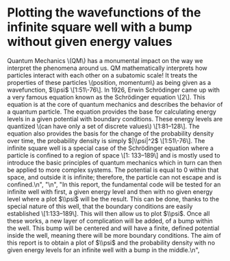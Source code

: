 # Plotting the wavefunctions of the infinite square well with a bump without given energy values
Quantum Mechanics \\(QM\\) has a monumental impact on the way we interpret the phenomena around us. QM mathematically interprets how particles interact with each other on a subatomic scale! It treats the properties of these particles \\(position, momentum\\) as being given as a wavefunction, $\\psi$ \\[1:51\\-76\\].  In 1926, Erwin Schrödinger came up with a very famous equation known as the Schrödinger equation \\[2\\]. This equation is at the core of quantum mechanics and describes the behavior of a quantum particle. The equation provides the base for calculating energy levels in a given potential with boundary conditions. These energy levels are quantized \\(can have only a set of discrete values\\) \\[1:81–128\\]. The equation also provides the basis for the change of the probability density over time, the probability density is simply  $|\\psi|^2$ \\[1:51\\-76\\]. The infinite square well is a special case of the Schrödinger equation where a particle is confined to a region of space \\[1: 133–189\\] and is mostly used to introduce the basic principles of quantum mechanics which in turn can then be applied to more complex systems. The potential is equal to 0 within that space, and outside it is infinite; therefore, the particle can not escape and is confined.\n",
    "\n",
    "In this report, the fundamental code will be tested for an infinite well with first, a given energy level and then with no given energy level where a plot $\\psi$ will be the result. This can be done, thanks to the special nature of this well, that the boundary conditions are easily established \\[1:133–189\\]. This will then allow us to plot $\\psi$. Once all these works, a new layer of complication will be added, of a bump within the well. This bump will be centered and will have a finite, defined potential inside the well, meaning there will be more boundary conditions. The aim of this report is to obtain a plot of $\\psi$  and the probability density with no given energy levels for an infinite well with a bump in the middle.\n",

